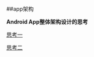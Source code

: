 ##app架构

**Android App整体架构设计的思考**

[思考一](http://blog.csdn.net/luyi325xyz/article/details/43085409)

[思考二](http://blog.csdn.net/luyi325xyz/article/details/43482123)
